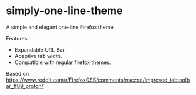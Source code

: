 # simply-one-line-theme
A simple and elegant one-line Firefox theme

Features:
- Expandable URL Bar.
- Adaptive tab width.
- Compatible with regular firefox themes.

Based on 
https://www.reddit.com/r/FirefoxCSS/comments/nsczoo/improved_tabtoolbar_ff89_proton/
